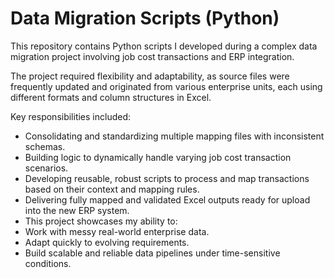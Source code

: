# Data Migration Scripts (Python)
This repository contains Python scripts I developed during a complex data migration project involving job cost transactions and ERP integration.

The project required flexibility and adaptability, as source files were frequently updated and originated from various enterprise units, each using different formats and column structures in Excel.

Key responsibilities included:

- Consolidating and standardizing multiple mapping files with inconsistent schemas.
- Building logic to dynamically handle varying job cost transaction scenarios.
- Developing reusable, robust scripts to process and map transactions based on their context and mapping rules.
- Delivering fully mapped and validated Excel outputs ready for upload into the new ERP system.
- This project showcases my ability to:
- Work with messy real-world enterprise data.
- Adapt quickly to evolving requirements.
- Build scalable and reliable data pipelines under time-sensitive conditions.

